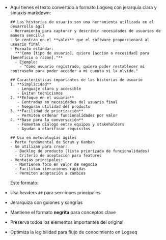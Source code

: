 - Aquí tienes el texto convertido a formato Logseq con jerarquía clara y sintaxis markdown:
  
  ```
  ## Las historias de usuario son una herramienta utilizada en el desarrollo ágil  
  - Herramienta para capturar y describir necesidades de usuarios de manera sencilla  
  - Se centran en el **valor** que el software proporcionará al usuario final  
  - Formato estándar:  
    **"Como [tipo de usuario], quiero [acción o necesidad] para [beneficio o razón]."**  
    - Ejemplo:  
      - "Como usuario registrado, quiero poder restablecer mi contraseña para poder acceder a mi cuenta si la olvido."
  
  ## Características importantes de las historias de usuario  
  1. **Simplicidad**  
     - Lenguaje claro y accesible  
     - Evitan tecnicismos  
  2. **Enfoque en el usuario**  
     - Centradas en necesidades del usuario final  
     - Aseguran utilidad del producto  
  3. **Facilidad de priorización**  
     - Permiten ordenar funcionalidades por valor  
  4. **Base para la conversación**  
     - Fomentan diálogo entre equipos y stakeholders  
     - Ayudan a clarificar requisitos
  
  ## Uso en metodologías ágiles  
  - Parte fundamental de Scrum y Kanban  
  - Se utilizan para crear:  
    - Backlog de producto (lista priorizada de funcionalidades)  
    - Criterio de aceptación para features  
  - Ventajas principales:  
    - Mantienen foco en valor de negocio  
    - Facilitan iteraciones rápidas  
    - Permiten adaptación a cambios
  ```
  
  Este formato:
- Usa headers `##` para secciones principales
- Jerarquiza con guiones y sangrías
- Mantiene el formato **negrita** para conceptos clave
- Preserva todos los elementos importantes del original
- Optimiza la legibilidad para flujo de conocimiento en Logseq